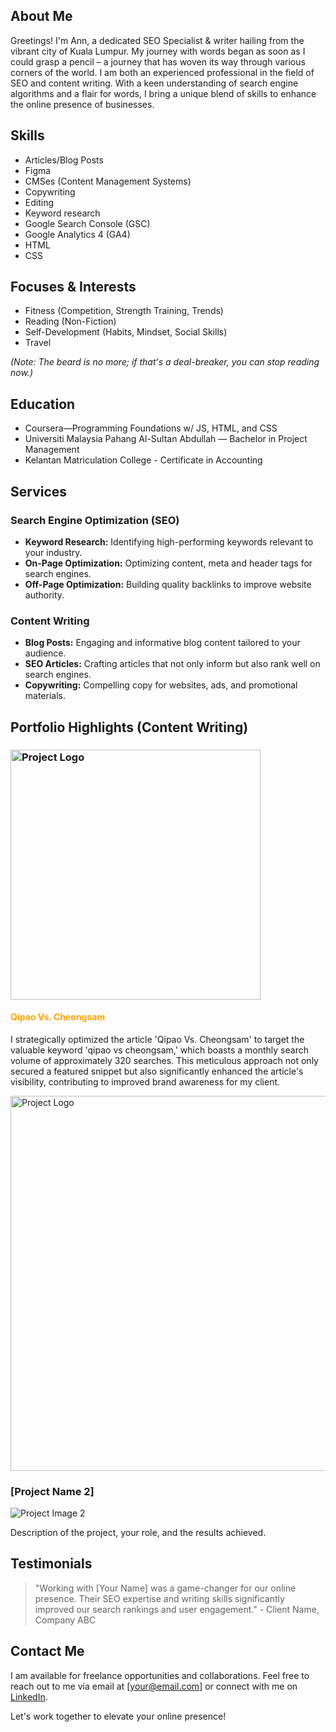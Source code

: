 ## About Me

Greetings! I'm Ann, a dedicated SEO Specialist & writer hailing from the vibrant city of Kuala Lumpur. My journey with words began as soon as I could grasp a pencil – a journey that has woven its way through various corners of the world. I am both an experienced professional in the field of SEO and content writing. With a keen understanding of search engine algorithms and a flair for words, I bring a unique blend of skills to enhance the online presence of businesses.

## Skills
- Articles/Blog Posts
- Figma
- CMSes (Content Management Systems)
- Copywriting
- Editing
- Keyword research
- Google Search Console (GSC)
- Google Analytics 4 (GA4)
- HTML
- CSS

## Focuses & Interests
- Fitness (Competition, Strength Training, Trends)
- Reading (Non-Fiction)
- Self-Development (Habits, Mindset, Social Skills)
- Travel

*(Note: The beard is no more; if that's a deal-breaker, you can stop reading now.)*

## Education
- Coursera—Programming Foundations w/ JS, HTML, and CSS
- Universiti Malaysia Pahang Al-Sultan Abdullah — Bachelor in Project Management
- Kelantan Matriculation College - Certificate in Accounting

## Services

### Search Engine Optimization (SEO)

- **Keyword Research:** Identifying high-performing keywords relevant to your industry.
- **On-Page Optimization:** Optimizing content, meta and header tags for search engines.
- **Off-Page Optimization:** Building quality backlinks to improve website authority.

### Content Writing

- **Blog Posts:** Engaging and informative blog content tailored to your audience.
- **SEO Articles:** Crafting articles that not only inform but also rank well on search engines.
- **Copywriting:** Compelling copy for websites, ads, and promotional materials.

## Portfolio Highlights (Content Writing)

### <img src="https://d22kyi72gc3100.cloudfront.net/sites/files/fairebelle/logo/fairebelle_logo.png" alt="Project Logo" width="400"/>

#### <span style="color: orange;">Qipao Vs. Cheongsam</span>

I strategically optimized the article 'Qipao Vs. Cheongsam' to target the valuable keyword 'qipao vs cheongsam,' which boasts a monthly search volume of approximately 320 searches. This meticulous approach not only secured a featured snippet but also significantly enhanced the article's visibility, contributing to improved brand awareness for my client.

<img src="https://d22kyi72gc3100.cloudfront.net/sites/files/fairebelle/logo/fairebelle_logo.png" alt="Project Logo" width="600"/>

### [Project Name 2]
![Project Image 2](URL_TO_IMAGE_2)

Description of the project, your role, and the results achieved.

## Testimonials

> "Working with [Your Name] was a game-changer for our online presence. Their SEO expertise and writing skills significantly improved our search rankings and user engagement." - Client Name, Company ABC

## Contact Me

I am available for freelance opportunities and collaborations. Feel free to reach out to me via email at [your@email.com] or connect with me on [LinkedIn](https://www.linkedin.com/in/yourname/).

Let's work together to elevate your online presence!
